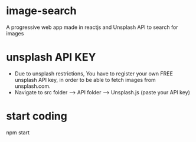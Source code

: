 # image-search
A progressive web app made in reactjs and Unsplash API to search for images

# unsplash API KEY
- Due to unsplash restrictions, You have to register your own FREE unsplash API key, in order to be able to fetch images from unsplash.com.
- Navigate to src folder --> API folder --> Unsplash.js  (paste your API key)

# start coding
npm start
